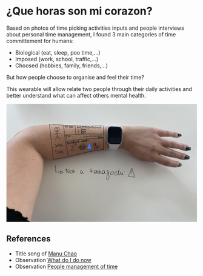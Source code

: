 # ¿Que horas son mi corazon?

Based on photos of time picking activities inputs and people interviews about personal time management, I found 3 main categories of time committement for humans:

 * Biological (eat, sleep, poo time,...)
 * Imposed (work, school, traffic,...)
 * Choosed (hobbies, family, friends,...)

But how people choose to organise and feel their time? 

This wearable will allow relate two people through their daily activities and better understand what can affect others mental health.

<img
  src="data/pitch-2022-10-27.png"
  alt="tamagochi"
  style="display: inline-block; margin: 0 auto; width: 800px">

  ## References
  * Title song of [Manu Chao](https://www.youtube.com/watch?v=RqDE20auDH8)
  * Observation [What do I do now](https://github.com/michelle-po/head-md-time-in-time-out/tree/main/process/What%20do%20I%20do%20now%3F)
  * Observation [People management of time](https://github.com/michelle-po/head-md-time-in-time-out/tree/main/process/People%20management%20of%20time)


